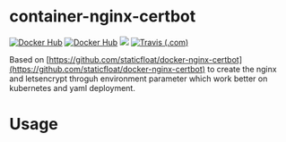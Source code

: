 # container-nginx-certbot

[![Docker Hub](https://img.shields.io/docker/v/hermanho/container-nginx-certbot?style=flat-square)](https://hub.docker.com/r/hermanho/container-nginx-certbot)
[![Docker Hub](https://img.shields.io/docker/image-size/hermanho/container-nginx-certbot?style=flat-square)](https://hub.docker.com/r/hermanho/container-nginx-certbot)
[![](https://img.shields.io/docker/pulls/hermanho/container-nginx-certbot?style=flat-square)](https://hub.docker.com/r/hermanho/container-nginx-certbots)
[![Travis (.com)](https://img.shields.io/travis/com/hermanho/container-nginx-certbot?style=flat-square)](https://travis-ci.com/github/hermanho/container-nginx-certbot/)

Based on [https://github.com/staticfloat/docker-nginx-certbot](https://github.com/staticfloat/docker-nginx-certbot) to create the nginx and letsencrypt throguh environment parameter which work better on kubernetes and yaml deployment.

# Usage
